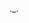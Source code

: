 ._.
<!---
SzaboKt/SzaboKt is a ✨ special ✨ repository because its `README.md` (this file) appears on your GitHub profile.
You can click the Preview link to take a look at your changes.
--->
